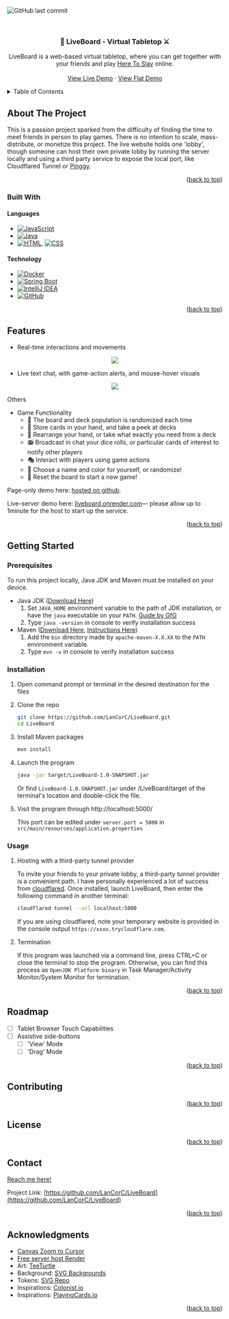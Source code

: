 <!-- Template from: https://github.com/mkorpusik/Best-README-Template/blob/master/BLANK_README.md -->

<a id="readme-top"></a>


<!-- PROJECT SHIELDS -->
![GitHub last commit](https://img.shields.io/github/last-commit/LanCorC/LiveBoard)

<!-- PROJECT LOGO -->

<br />
<div align="center">

  <!-- 
  <a href="https://github.com/LanCorC/repo_name">
    <img src="images/logo.png" alt="Logo" width="80" height="80">
  </a> 
  -->

<h3 align="center">&#127993; LiveBoard - Virtual Tabletop &#9876;</h3>

  <p align="center">
    LiveBoard is a web-based virtual tabletop, where you can get together with your friends and play <a href="https://unstablegameswiki.com/index.php?title=Here_To_Slay">Here To Slay</a> online.
    <br />
    <!--
    <a href="https://github.com/LanCorC/repo_name"><strong>Explore the docs »</strong></a>
    <br />
    -->
    <br />
    <!--
    <a href="https://github.com/LanCorC/repo_name">View Demo</a>
    ·
    <a href="https://github.com/LanCorC/repo_name/issues">Report Bug</a>
    ·
    <a href="https://github.com/LanCorC/repo_name/issues">Request Feature</a>
    -->
    <a href="http://liveboard.onrender.com/">View Live Demo</a>
    ·
    <a href="https://lancorc.github.io/LiveBoard/src/main/resources/static/Main.html">View Flat Demo</a>
  </p>
</div>



<!-- TABLE OF CONTENTS -->
<details>
  <summary>Table of Contents</summary>
  <ol>
    <li>
      <a href="#about-the-project">About The Project</a>
      <ul>
        <li><a href="#built-with">Built With</a></li>
      </ul>
    </li>
    <li><a href="#features">Features</a></li>
    <li>
      <a href="#getting-started">Getting Started</a>
      <ul>
        <li><a href="#prerequisites">Prerequisites</a></li>
        <li><a href="#installation">Installation</a></li>
      </ul>
    </li>
    <li><a href="#roadmap">Roadmap</a></li>
    <li><a href="#contributing">Contributing</a></li>
    <li><a href="#license">License</a></li>
    <li><a href="#contact">Contact</a></li>
    <li><a href="#acknowledgments">Acknowledgments</a></li>
  </ol>
</details>



<!-- ABOUT THE PROJECT -->
## About The Project

<!--
[![Product Name Screen Shot][product-screenshot]](https://example.com)
-->
This is a passion project sparked from the difficulty of finding the time to meet friends in person to play games. There is no intention to scale, mass-distribute, or monetize this project. The live website holds one 'lobby', though someone can host their own private lobby by running the server locally and using a third party service to expose the local port, like Cloudflared Tunnel or [Pinggy](https://pinggy.io/).

<p align="right">(<a href="#readme-top">back to top</a>)</p>


### Built With
#### Languages
* [![JavaScript](https://img.shields.io/badge/JavaScript-F7DF1E?logo=javascript&logoColor=000)](#)
* [![Java](https://img.shields.io/badge/Java-%23ED8B00.svg?logo=openjdk&logoColor=white)](#)
* [![HTML](https://img.shields.io/badge/HTML-%23E34F26.svg?logo=html5&logoColor=white)](#), [![CSS](https://img.shields.io/badge/-CSS-1572B6?style=flat&logo=css3&logoColor=white)](#)
#### Technology
* [![Docker](https://img.shields.io/badge/Docker-2496ED?logo=docker&logoColor=fff)](#)
* [![Spring Boot](https://img.shields.io/badge/Spring%20Boot-6DB33F?logo=springboot&logoColor=fff)](#)
* [![IntelliJ IDEA](https://img.shields.io/badge/IntelliJIDEA-000000.svg?logo=intellij-idea&logoColor=white)](#)
* [![GitHub](https://img.shields.io/badge/GitHub-%23121011.svg?logo=github&logoColor=white)](#)

<p align="right">(<a href="#readme-top">back to top</a>)</p>


<!-- USAGE EXAMPLES -->
## Features

<!--
Use this space to show useful examples of how a project can be used. Additional screenshots, code examples and demos work well in this space. You may also link to more resources.
_For more examples, please refer to the [Documentation](https://example.com)_
-->
* Real-time interactions and movements
<p align="center">
  <img src="https://github.com/user-attachments/assets/848eb3bd-c3b0-48f5-bb8d-0c5b8149c27a">
</p>

* Live text chat, with game-action alerts, and mouse-hover visuals
<p align="center">
    <img src="https://github.com/user-attachments/assets/df0cb4bc-4a99-4865-aa80-39292bf33921">
</p>
Others

* Game Functionality
    * 🎲 The board and deck population is randomized each time 
    * 👀 Store cards in your hand, and take a peek at decks 
    * 🦝 Rearrange your hand, or take what exactly you need from a deck 
    * 📻 Broadcast in chat your dice rolls, or particular cards of interest to notify other players 
    * 🎭 Interact with players using game actions
    * 🎨 Choose a name and color for yourself, or randomize!
    * 🔄 Reset the board to start a new game!

<!-- Try out the demo below -->

  Page-only demo here: [hosted on github](https://lancorc.github.io/LiveBoard/src/main/resources/static/Main.html).
  
  Live-server demo here: [liveboard.onrender.com](liveboard.onrender.com)— please allow up to 1minute for the host to start up the service.

<p align="right">(<a href="#readme-top">back to top</a>)</p>




<!-- GETTING STARTED -->

## Getting Started
<!--
This is an example of how you may give instructions on setting up your project locally.
To get a local copy up and running follow these simple example steps.
-->
### Prerequisites
To run this project locally, Java JDK and Maven must be installed on your device.
* Java JDK ([Download Here](https://www.oracle.com/in/java/technologies/downloads/))
  1. Set `JAVA_HOME` environment variable to the path of JDK installation, or have the `java` executable on your `PATH`. [Guide by GfG](https://www.geeksforgeeks.org/setting-environment-java/)
  2. Type `java -version` in console to verify installation success
* Maven ([Download Here](https://maven.apache.org/download.cgi), [Instructions Here](https://maven.apache.org/install.html))
  1. Add the `bin` directory made by `apache-maven-X.X.XX` to the `PATH` environment variable. 
  2. Type `mvn -v` in console to verify installation success
  
### Installation

1. Open command prompt or terminal in the desired destination for the files
2. Clone the repo
   ```sh
   git clone https://github.com/LanCorC/LiveBoard.git
   cd LiveBoard
   ```
3. Install Maven packages
   ```sh
   mvn install
   ```
4. Launch the program
   ```sh
   java -jar target/LiveBoard-1.0-SNAPSHOT.jar
   ```
   Or find `LiveBoard-1.0.SNAPSHOT.jar` under /LiveBoard/target of the terminal's location and double-click the file.
5. Visit the program through http://localhost:5000/
   
   This port can be edited under `server.port = 5000` in `src/main/resources/application.properties` 
### Usage
1. Hosting with a third-party tunnel provider

   To invite your friends to your private lobby, a third-party tunnel provider is a convenient path. I have personally experienced a lot of success from [cloudflared](https://developers.cloudflare.com/cloudflare-one/connections/connect-networks/downloads/). Once installed, launch LiveBoard, then enter the following command in another terminal:
  
   ```sh
   cloudflared tunnel --url localhost:5000
   ```
   If you are using cloudflared, note your temporary website is provided in the console output `https://xxxx.trycloudflare.com`.
2. Termination
   
   If this program was launched via a command line, press CTRL+C or close the terminal to stop the program. Otherwise, you can find this process as `OpenJDK Platform binary` in Task Manager/Activity Monitor/System Monitor for termination.
   
<p align="right">(<a href="#readme-top">back to top</a>)</p>





<!-- ROADMAP -->
## Roadmap
- [ ] Tablet Browser Touch Capabilities
- [ ] Assistive side-buttons
    - [ ] 'View' Mode
    - [ ] 'Drag' Mode

<!--
See the [open issues](https://github.com/LanCorC/LiveBoard/issues) for a full list of proposed features (and known issues).

TODO- uncomment. include self 'known issues'. 
-->

<p align="right">(<a href="#readme-top">back to top</a>)</p>



<!-- CONTRIBUTING -->
## Contributing
<!--
Contributions are what make the open source community such an amazing place to learn, inspire, and create. Any contributions you make are **greatly appreciated**.

If you have a suggestion that would make this better, please fork the repo and create a pull request. You can also simply open an issue with the tag "enhancement".
Don't forget to give the project a star! Thanks again!

1. Fork the Project
2. Create your Feature Branch (`git checkout -b feature/AmazingFeature`)
3. Commit your Changes (`git commit -m 'Add some AmazingFeature'`)
4. Push to the Branch (`git push origin feature/AmazingFeature`)
5. Open a Pull Request

-->
<p align="right">(<a href="#readme-top">back to top</a>)</p>



<!-- LICENSE -->
## License

<!--
Distributed under the MIT License. See `LICENSE.txt` for more information.
-->

<p align="right">(<a href="#readme-top">back to top</a>)</p>



<!-- CONTACT -->
## Contact

[Reach me here!](https://github.com/LanCorC#reach-me)

Project Link: [https://github.com/LanCorC/LiveBoard](https://github.com/LanCorC/LiveBoard)

<p align="right">(<a href="#readme-top">back to top</a>)</p>



<!-- ACKNOWLEDGMENTS -->
## Acknowledgments

* [Canvas Zoom to Cursor](https://phrogz.net/tmp/canvas_zoom_to_cursor.html)
* [Free server host Render](https://render.com/)
* Art: [TeeTurtle](https://teeturtle.com/)
* Background: [SVG Backgrounds](https://www.svgbackgrounds.com/)
* Tokens: [SVG Repo](https://www.svgrepo.com/)
* Inspirations: [Colonist.io](https://colonist.io/)
* Inspirations: [PlayingCards.io](https://playingcards.io/)

<p align="right">(<a href="#readme-top">back to top</a>)</p>



<!-- MARKDOWN LINKS & IMAGES -->
<!-- https://www.markdownguide.org/basic-syntax/#reference-style-links -->
[contributors-shield]: https://img.shields.io/github/contributors/LanCorC/LiveBoard.svg?style=for-the-badge
[contributors-url]: https://github.com/LanCorC/LiveBoard/graphs/contributors
[forks-shield]: https://img.shields.io/github/forks/LanCorC/LiveBoard.svg?style=for-the-badge
[forks-url]: https://github.com/LanCorC/LiveBoard/network/members
[stars-shield]: https://img.shields.io/github/stars/LanCorC/LiveBoard.svg?style=for-the-badge
[stars-url]: https://github.com/LanCorC/LiveBoard/stargazers
[issues-shield]: https://img.shields.io/github/issues/LanCorC/LiveBoard.svg?style=for-the-badge
[issues-url]: https://github.com/LanCorC/LiveBoard/issues
[license-shield]: https://img.shields.io/github/license/LanCorC/LiveBoard.svg?style=for-the-badge
[license-url]: https://github.com/LanCorC/LiveBoard/blob/master/LICENSE.txt
[linkedin-shield]: https://img.shields.io/badge/-LinkedIn-black.svg?style=for-the-badge&logo=linkedin&colorB=555
[linkedin-url]: https://linkedin.com/in/linkedin_username
[product-screenshot]: images/screenshot.png
[Next.js]: https://img.shields.io/badge/next.js-000000?style=for-the-badge&logo=nextdotjs&logoColor=white
[Next-url]: https://nextjs.org/
[React.js]: https://img.shields.io/badge/React-20232A?style=for-the-badge&logo=react&logoColor=61DAFB
[React-url]: https://reactjs.org/
[Vue.js]: https://img.shields.io/badge/Vue.js-35495E?style=for-the-badge&logo=vuedotjs&logoColor=4FC08D
[Vue-url]: https://vuejs.org/
[Angular.io]: https://img.shields.io/badge/Angular-DD0031?style=for-the-badge&logo=angular&logoColor=white
[Angular-url]: https://angular.io/
[Svelte.dev]: https://img.shields.io/badge/Svelte-4A4A55?style=for-the-badge&logo=svelte&logoColor=FF3E00
[Svelte-url]: https://svelte.dev/
[Laravel.com]: https://img.shields.io/badge/Laravel-FF2D20?style=for-the-badge&logo=laravel&logoColor=white
[Laravel-url]: https://laravel.com
[Bootstrap.com]: https://img.shields.io/badge/Bootstrap-563D7C?style=for-the-badge&logo=bootstrap&logoColor=white
[Bootstrap-url]: https://getbootstrap.com
[JQuery.com]: https://img.shields.io/badge/jQuery-0769AD?style=for-the-badge&logo=jquery&logoColor=white
[JQuery-url]: https://jquery.com 
